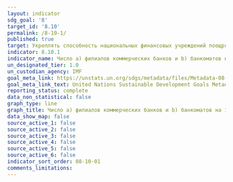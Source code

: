 ```yaml
---
layout: indicator
sdg_goal: '8'
target_id: '8.10'
permalink: /8-10-1/
published: true
target: Укреплять способность национальных финансовых учреждений поощрять и расширять доступ к банковским, страховым и финансовым услугам для всех
indicator: 8.10.1
indicator_name: Число a) филиалов коммерческих банков и b) банкоматов на 100 000 взрослых
un_designated_tier: 1.0
un_custodian_agency: IMF
goal_meta_link: https://unstats.un.org/sdgs/metadata/files/Metadata-08-10-01.pdf
goal_meta_link_text: United Nations Sustainable Development Goals Metadata (pdf 525kB)
reporting_status: complete
data_non_statistical: false
graph_type: line
graph_title: Число a) филиалов коммерческих банков и b) банкоматов на 100 000 взрослых
data_show_map: false
source_active_1: false
source_active_2: false
source_active_3: false
source_active_4: false
source_active_5: false
source_active_6: false
indicator_sort_order: 08-10-01
comments_limitations: 
---
```

